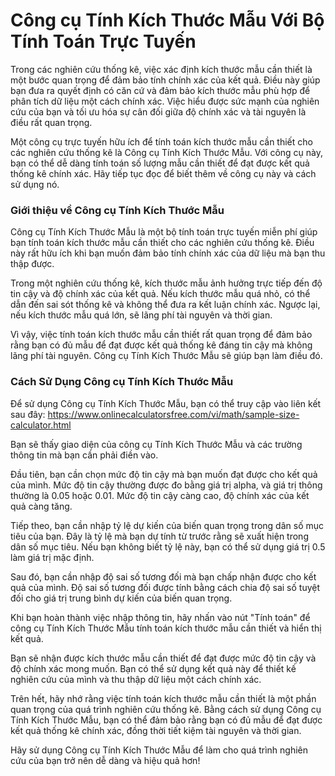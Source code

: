 Công cụ Tính Kích Thước Mẫu Với Bộ Tính Toán Trực Tuyến
=======================================================

Trong các nghiên cứu thống kê, việc xác định kích thước mẫu cần thiết là một bước quan trọng để đảm bảo tính chính xác của kết quả. Điều này giúp bạn đưa ra quyết định có căn cứ và đảm bảo kích thước mẫu phù hợp để phân tích dữ liệu một cách chính xác. Việc hiểu được sức mạnh của nghiên cứu của bạn và tối ưu hóa sự cân đối giữa độ chính xác và tài nguyên là điều rất quan trọng.

Một công cụ trực tuyến hữu ích để tính toán kích thước mẫu cần thiết cho các nghiên cứu thống kê là Công cụ Tính Kích Thước Mẫu. Với công cụ này, bạn có thể dễ dàng tính toán số lượng mẫu cần thiết để đạt được kết quả thống kê chính xác. Hãy tiếp tục đọc để biết thêm về công cụ này và cách sử dụng nó.

### Giới thiệu về Công cụ Tính Kích Thước Mẫu

Công cụ Tính Kích Thước Mẫu là một bộ tính toán trực tuyến miễn phí giúp bạn tính toán kích thước mẫu cần thiết cho các nghiên cứu thống kê. Điều này rất hữu ích khi bạn muốn đảm bảo tính chính xác của dữ liệu mà bạn thu thập được.

Trong một nghiên cứu thống kê, kích thước mẫu ảnh hưởng trực tiếp đến độ tin cậy và độ chính xác của kết quả. Nếu kích thước mẫu quá nhỏ, có thể dẫn đến sai sót thống kê và không thể đưa ra kết luận chính xác. Ngược lại, nếu kích thước mẫu quá lớn, sẽ lãng phí tài nguyên và thời gian.

Vì vậy, việc tính toán kích thước mẫu cần thiết rất quan trọng để đảm bảo rằng bạn có đủ mẫu để đạt được kết quả thống kê đáng tin cậy mà không lãng phí tài nguyên. Công cụ Tính Kích Thước Mẫu sẽ giúp bạn làm điều đó.

### Cách Sử Dụng Công cụ Tính Kích Thước Mẫu

Để sử dụng Công cụ Tính Kích Thước Mẫu, bạn có thể truy cập vào liên kết sau đây: <https://www.onlinecalculatorsfree.com/vi/math/sample-size-calculator.html>

Bạn sẽ thấy giao diện của công cụ Tính Kích Thước Mẫu và các trường thông tin mà bạn cần phải điền vào.

Đầu tiên, bạn cần chọn mức độ tin cậy mà bạn muốn đạt được cho kết quả của mình. Mức độ tin cậy thường được đo bằng giá trị alpha, và giá trị thông thường là 0.05 hoặc 0.01. Mức độ tin cậy càng cao, độ chính xác của kết quả càng tăng.

Tiếp theo, bạn cần nhập tỷ lệ dự kiến của biến quan trọng trong dân số mục tiêu của bạn. Đây là tỷ lệ mà bạn dự tính từ trước rằng sẽ xuất hiện trong dân số mục tiêu. Nếu bạn không biết tỷ lệ này, bạn có thể sử dụng giá trị 0.5 làm giá trị mặc định.

Sau đó, bạn cần nhập độ sai số tương đối mà bạn chấp nhận được cho kết quả của mình. Độ sai số tương đối được tính bằng cách chia độ sai số tuyệt đối cho giá trị trung bình dự kiến của biến quan trọng.

Khi bạn hoàn thành việc nhập thông tin, hãy nhấn vào nút "Tính toán" để công cụ Tính Kích Thước Mẫu tính toán kích thước mẫu cần thiết và hiển thị kết quả.

Bạn sẽ nhận được kích thước mẫu cần thiết để đạt được mức độ tin cậy và độ chính xác mong muốn. Bạn có thể sử dụng kết quả này để thiết kế nghiên cứu của mình và thu thập dữ liệu một cách chính xác.

Trên hết, hãy nhớ rằng việc tính toán kích thước mẫu cần thiết là một phần quan trọng của quá trình nghiên cứu thống kê. Bằng cách sử dụng Công cụ Tính Kích Thước Mẫu, bạn có thể đảm bảo rằng bạn có đủ mẫu để đạt được kết quả thống kê chính xác, đồng thời tiết kiệm tài nguyên và thời gian.

Hãy sử dụng Công cụ Tính Kích Thước Mẫu để làm cho quá trình nghiên cứu của bạn trở nên dễ dàng và hiệu quả hơn!